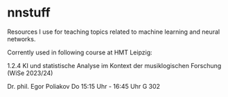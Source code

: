 # nnstuff
Resources I use for teaching topics related to machine learning and neural networks.

Corrently used in following course at HMT Leipzig:

1.2.4 KI und statistische Analyse im Kontext der musiklogischen Forschung (WiSe 2023/24)

Dr. phil. Egor Poliakov
Do 15:15 Uhr - 16:45 Uhr
G 302
